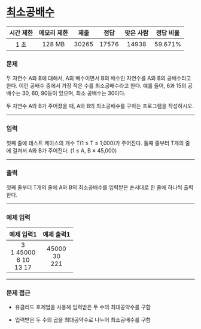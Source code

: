 # [최소공배수](https://www.acmicpc.net/problem/1934)

<div align = center>

| 시간 제한 | 메모리 제한 | 제출  | 정답  | 맞은 사람 | 정답 비율 |
| :-------: | :---------: | :---: | :---: | :-------: | :-------: |
|   1 초    |   128 MB    | 30265 | 17576 |   14938   |  59.671%  |

</div>

### 문제

두 자연수 A와 B에 대해서, A의 배수이면서 B의 배수인 자연수를 A와 B의 공배수라고 한다. 이런 공배수 중에서 가장 작은 수를 최소공배수라고 한다. 예를 들어, 6과 15의 공배수는 30, 60, 90등이 있으며, 최소 공배수는 30이다.

두 자연수 A와 B가 주어졌을 때, A와 B의 최소공배수를 구하는 프로그램을 작성하시오.

---

### 입력

첫째 줄에 테스트 케이스의 개수 T(1 ≤ T ≤ 1,000)가 주어진다. 둘째 줄부터 T개의 줄에 걸쳐서 A와 B가 주어진다. (1 ≤ A, B ≤ 45,000)

---

### 출력

첫째 줄부터 T개의 줄에 A와 B의 최소공배수를 입력받은 순서대로 한 줄에 하나씩 출력한다.

---

### 예제 입력

|            예제 입력1            |      예제 출력1      |
| :------------------------------: | :------------------: |
| 3<br/>1 45000<br/>6 10<br/>13 17 | 45000<br/>30<br/>221 |

---

### 문제 접근

  - 유클리드 호제법을 사용해 입력받은 두 수의 최대공약수를 구함

  - 입력받은 두 수의 곱을 최대공약수로 나누어 최소공배수를 구함